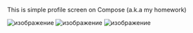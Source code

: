 This is simple profile screen on Compose (a.k.a my homework)

![изображение](https://github.com/user-attachments/assets/0d515e0b-fbb4-4ffe-8986-a7288319685b)
![изображение](https://github.com/user-attachments/assets/a9235512-42f9-43e4-8d7a-d93cba0ad7af)
![изображение](https://github.com/user-attachments/assets/fc103f84-596c-4d30-9109-10af78f5d885)


